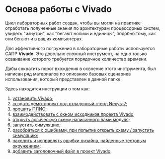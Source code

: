 # Основа работы с Vivado

Цикл лабораторных работ создан, чтобы вы могли на практике отработать полученные знания по архитектурам процессорных систем, увидеть "изнутри", как "бегают нолики и единицы", подобно тому, как они бегают и в ваших компьютерах.

Для эффективного погружения в лабораторные работы используется САПР **Vivado**. Это довольно сложный инструмент, на одно только осваивание которого требуется порядочное количество времени.

Дабы сократить порог вхождения в освоение этого инструмента, был написан ряд материалов по описанию базовых сценариев использования, который представлен в данной папке.

Здесь находятся инструкции о том как:

1. [установить Vivado](Install%20Vivado.md);
2. [создать демо-проект под отладочный стенд Nexys-7](Vivado%20trainer.md);
3. [прошить ПЛИС](How%20to%20program%20an%20fpga%20board.md);
4. [взаимодействовать с окном исходников проекта Vivado](How%20to%20use%20Source%20Window.md);
5. [открыть логическую схему написанного вами модуля](How%20to%20open%20a%20schematic.md);
6. [запустить симуляцию](Run%20Simulation.md);
7. [разобраться с ошибками, при попытке открыть схему / запустить симуляцию](Elaboration%20failed.md);
8. [находить и исправлять ошибки дизайна, найденные тестовым окружением](Debug%20manual.md);
9. [добавить заголовочный файл в проект Vivado](Verilog%20Header.md).
